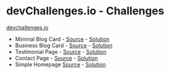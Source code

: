 # devChallenges.io - Challenges

[devchallenges.io](https://devchallenges.io/dashboard)

- Minimal Blog Card - [Source](https://devchallenges.io/challenge/minimal-blog-card) - [Solution](#)
- Business Blog Card - [Source](https://devchallenges.io/challenge/business-blog-card) - [Solution](#)
- Testimonial Page - [Source](https://devchallenges.io/challenge/testimonial-page) - [Solution](#)
- Contact Page - [Source](https://devchallenges.io/challenge/contact-page) - [Solution](#)
- Simple Homepage [Source](https://devchallenges.io/challenge/simple-hompage-alarado) - [Solution](#)

